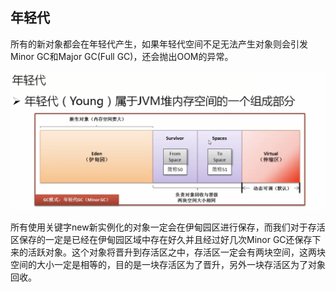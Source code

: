 ## 年轻代

所有的新对象都会在年轻代产生，如果年轻代空间不足无法产生对象则会引发Minor GC和Major GC(Full GC)，还会抛出OOM的异常。

![](/assets/3161517053379_.pic_hd.jpg)

所有使用关键字new新实例化的对象一定会在伊甸园区进行保存，而我们对于存活区保存的一定是已经在伊甸园区域中存在好久并且经过好几次Minor GC还保存下来的活跃对象。这个对象将晋升到存活区之中，存活区一定会有两块空间，这两块空间的大小一定是相等的，目的是一块存活区为了晋升，另外一块存活区为了对象回收。
